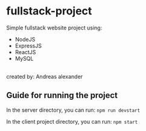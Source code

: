 # fullstack-project
Simple fullstack website project using:
- NodeJS
- ExpressJS
- ReactJS
- MySQL
<br>
created by: Andreas alexander

<br>

## Guide for running the project

In the server directory, you can run:
```npm run devstart```

In the client project directory, you can run:
```npm start```
